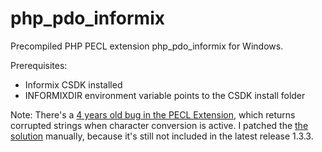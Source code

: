 # php_pdo_informix

Precompiled PHP PECL extension php_pdo_informix for Windows.

Prerequisites:
* Informix CSDK installed
* INFORMIXDIR environment variable points to the CSDK install folder

Note: There's a [4 years old bug in the PECL Extension](http://bugs.php.net/bug.php?id=64008), which returns corrupted strings when character conversion is active. I patched the [the solution](https://git.php.net/?p=pecl/database/pdo_informix.git;a=commitdiff;h=a88390f3b5df685da21c40f24b0fc70740e5b56f) manually, because it's still not included in the latest release 1.3.3.